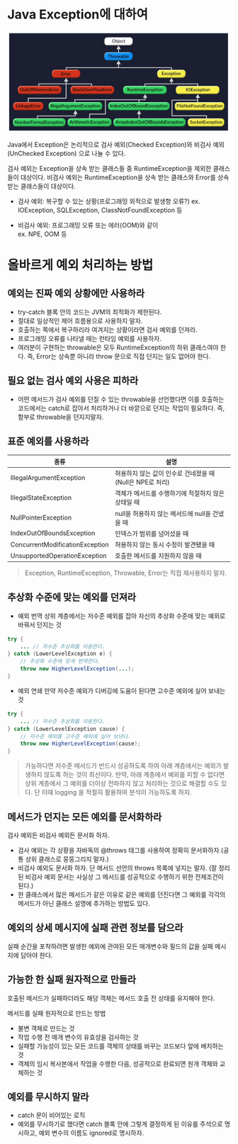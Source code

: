 # Java Exception에 대하여

![exception 구분](../99Img/exception.png)

Java에서 Exception은 논리적으로 검사 예외(Checked Exception)와 비검사 예외(UnChecked Exception) 으로 나눌 수 있다.

검사 예외는 Exception을 상속 받는 클래스들 중 RuntimeException을 제외한 클래스들이 대상이다.
비검사 예외는 RuntimeException을 상속 받는 클래스와 Error를 상속 받는 클래스들이 대상이다.

- 검사 예외: 복구할 수 있는 상황(프로그래밍 외적으로 발생항 오류?)
    ex. IOException, SQLException, ClassNotFoundException 등 

- 비검사 예외: 프로그래밍 오류 또는 에러(OOM)와 같이  
    ex. NPE, OOM 등


# 올바르게 예외 처리하는 방법

## 예외는 진짜 예외 상황에만 사용하라
- try-catch 블록 안의 코드는 JVM의 최적화가 제한된다.
- 절대로 일상적인 제어 흐름용으로 사용하지 말자.
- 호출하는 쪽에서 복구하리라 여겨지는 상황이라면 검사 예외를 던져라.
- 프로그래밍 오류를 나타낼 때는 런타임 예외를 사용하자.
- 여러분이 구현하는 throwable은 모두 RuntimeException의 하위 클래스여야 한다. 즉, Error는 상속뿐 아니라 throw 문으로 직접 던지는 일도 없어야 한다.

## 필요 없는 검사 예외 사용은 피하라
- 어떤 메서드가 검사 예외를 던질 수 있는 throwable을 선언했다면 이를 호출하는 코드에서는 catch로 잡아서 처리하거나 더 바깥으로 던지는 작업이 필요하다. 즉, 함부로 throwable을 던지지말자.

## 표준 예외를 사용하라

|종류|설명|
|--|--|
|IllegalArgumentException|허용하지 않는 값이 인수로 건네졌을 때(Null은 NPE로 처리)|
|IllegalStateException|객체가 메서드를 수행하기에 적절하지 않은 상태일 때|
|NullPointerException|null을 허용하지 않는 메서드에 null을 건넸을 때|
|IndexOutOfBoundsException|인덱스가 범위를 넘어섰을 때|
|ConcurrentModificationException|허용하지 않는 동시 수정이 발견됐을 때|
|UnsupportedOperationException|호출한 메서드를 지원하지 않을 때|

> Exception, RuntimeException, Throwable, Error는 직접 재사용하지 말자.

## 추상화 수준에 맞는 예외를 던져라
- 예외 번역
상위 계층에서는 저수준 예외를 잡아 자신의 추상화 수준에 맞는 예외로 바꿔서 던지는 것

~~~java
try {
    ... // 저수준 추상화를 이용한다.
} catch (LowerLevelException e) {
    // 추상화 수준에 맞게 번역한다.
    throw new HigherLevelException(...);
}
~~~

- 예외 연쇄
만약 저수준 예외가 디버깅에 도움이 된다면 고수준 예외에 실어 보내는 것
~~~java
try {
    ... // 저수준 추상화를 이용한다.
} catch (LowerLevelException cause) {
    // 저수준 예외를 고수준 예외에 실어 보낸다.
    throw new HigherLevelException(cause);
}
~~~

> 가능하다면 저수준 메서드가 반드시 성공하도록 하여 아래 계층에서는 예외가 발생하지 않도록 하는 것이 최선이다. 만약, 아래 계층에서 예외를 피할 수 없다면 상위 계층에서 그 예외를 더이상 전파하지 않고 처리하는 것으로 해결할 수도 있다. 단 이때 logging 을 적절히 활용하여 분석이 가능하도록 하자.


## 메서드가 던지는 모든 예외를 문서화하라
검사 예외든 비검사 예외든 문서화 하자.

- 검사 예외는 각 상황을 자바독의 @throws 태그를 사용하여 정확히 문서화하자.(공통 상위 클래스로 뭉뚱그리지 말자.)
- 비검사 예외도 문서화 하자. 단 메서드 선언의 throws 목록에 넣지는 말자. (잘 정리된 비검사 예외 문서는 사실상 그 메서드를 성공적으로 수행하기 위한 전제조건이 된다.)
- 한 클래스에서 많은 메서드가 같은 이유로 같은 예외를 던진다면 그 예외를 각각의 메서드가 아닌 클래스 설명에 추가하는 방법도 있다.


## 예외의 상세 메시지에 실패 관련 정보를 담으라
실패 순간을 포착하려면 발생한 예외에 관여된 모든 매개변수와 필드의 값을 실패 메시지에 담아야 한다.

## 가능한 한 실패 원자적으로 만들라
호출된 메서드가 실패하더라도 해당 객체는 메서드 호출 전 상태를 유지해야 한다.

메서드를 실패 원자적으로 만드는 방법
- 불변 객체로 만드는 것
- 작업 수행 전 매개 변수의 유효성을 검사하는 것
- 실패할 가능성이 있는 모든 코드를 객체의 상태를 바꾸는 코드보다 앞에 배치하는 것
- 객체의 임시 복사본에서 작업을 수행한 다음, 성공적으로 완료되면 원개 객체와 교체하는 것 

## 예외를 무시하지 말라

- catch 문이 비어있는 로직
- 예외를 무시하기로 했다면 catch 블록 안에 그렇게 결정하게 된 이유를 주석으로 명시하고, 예외 변수의 이름도 ignored로 명시하자.